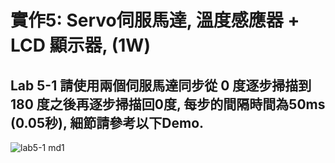 # 實作5: Servo伺服馬達, 溫度感應器 + LCD 顯示器,  (1W)

## Lab 5-1 請使用兩個伺服馬達同步從 0 度逐步掃描到 180 度之後再逐步掃描回0度, 每步的間隔時間為50ms (0.05秒), 細節請參考以下Demo.

![lab5-1 md1](https://github.com/gilbert123456789/ES-Fall-2023/assets/144580521/31ed511b-a24e-49a2-8fa7-08ea2111fa2d)
